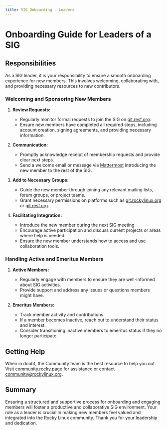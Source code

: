 ```yaml
---
title: SIG Onboarding - Leaders
---
```


# Onboarding Guide for Leaders of a SIG

## Responsibilities

As a SIG leader, it is your responsibility to ensure a smooth onboarding experience for new members. This involves welcoming, collaborating with, and providing necessary resources to new contributors.

### Welcoming and Sponsoring New Members

1. **Review Requests:**
   - Regularly monitor formal requests to join the SIG on [git.resf.org](https://git.resf.org/).
   - Ensure new members have completed all required steps, including account creation, signing agreements, and providing necessary information.

2. **Communication:**
   - Promptly acknowledge receipt of membership requests and provide clear next steps.
   - Send a welcome email or message via [Mattermost](https://chat.rockylinux.org/) introducing the new member to the rest of the SIG.

3. **Add to Necessary Groups:**
   - Guide the new member through joining any relevant mailing lists, forum groups, or project teams.
   - Grant necessary permissions on platforms such as [git.rockylinux.org](https://git.rockylinux.org/) or [git.resf.org](https://git.resf.org/).

4. **Facilitating Integration:**
   - Introduce the new member during the next SIG meeting.
   - Encourage active participation and discuss current projects or areas where help is needed.
   - Ensure the new member understands how to access and use collaboration tools.

### Handling Active and Emeritus Members

1. **Active Members:**
   - Regularly engage with members to ensure they are well-informed about SIG activities.
   - Provide support and address any issues or questions members might have.

2. **Emeritus Members:**
   - Track member activity and contributions.
   - If a member becomes inactive, reach out to understand their status and interest.
   - Consider transitioning inactive members to emeritus status if they no longer participate.

## Getting Help

When in doubt, the Community team is the best resource to help you out. Visit [community.rocky.page](https://community.rocky.page/) for assistance or contact community@rockylinux.org.

## Summary

Ensuring a structured and supportive process for onboarding and engaging members will foster a productive and collaborative SIG environment. Your role as a leader is crucial in making new members feel valued and integrated into the Rocky Linux community. Thank you for your leadership and dedication.
